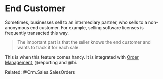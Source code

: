 # End Customer

Sometimes, businesses sell to an intermediary partner, who sells to a non-anonymous end customer.
For example, selling software licenses is frequently transacted this way.

> The important part is that the seller knows the end customer and wants to track it for each sale.

This is when this feature comes handy.
It is integrated with [Order Management](order-management.md), @reporting and @bi.

Related: @Crm.Sales.SalesOrders